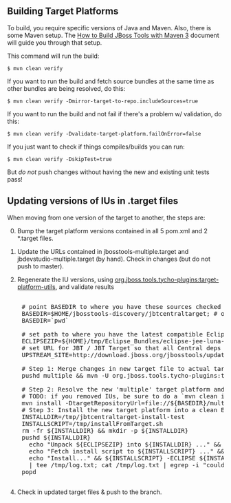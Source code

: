 ## Building Target Platforms

To build, you require specific versions of Java and Maven. Also, there is some Maven setup. 
The [How to Build JBoss Tools with Maven 3](https://community.jboss.org/wiki/HowToBuildJBossToolsWithMaven3)
document will guide you through that setup.

This command will run the build:

    $ mvn clean verify

If you want to run the build and fetch source bundles at the same time as other bundles are being resolved, do this:

    $ mvn clean verify -Dmirror-target-to-repo.includeSources=true

If you want to run the build and not fail if there's a problem w/ validation, do this:

    $ mvn clean verify -Dvalidate-target-platform.failOnError=false

If you just want to check if things compiles/builds you can run:

    $ mvn clean verify -DskipTest=true

But *do not* push changes without having the new and existing unit tests pass!
 

## Updating versions of IUs in .target files

When moving from one version of the target to another, the steps are:

0. Bump the target platform versions contained in all 5 pom.xml and 2 *.target files.

1. Update the URLs contained in jbosstools-multiple.target and jbdevstudio-multiple.target (by hand). Check in changes (but do not push to master).

2. Regenerate the IU versions, using <a href="https://github.com/jbosstools/jbosstools-maven-plugins/wiki">org.jboss.tools.tycho-plugins:target-platform-utils</a>, and validate results

<pre>

    # point BASEDIR to where you have these sources checked out
    BASEDIR=$HOME/jbosstools-discovery/jbtcentraltarget; # or, just do this:
    BASEDIR=`pwd`

    # set path to where you have the latest compatible Eclipse bundle stored locally
    ECLIPSEZIP=${HOME}/tmp/Eclipse_Bundles/eclipse-jee-luna-M6-linux-gtk-x86_64.tar.gz
    # set URL for JBT / JBT Target so that all Central deps can be resolved
    UPSTREAM_SITE=http://download.jboss.org/jbosstools/updates/nightly/core/master/

    # Step 1: Merge changes in new target file to actual target file
    pushd multiple && mvn -U org.jboss.tools.tycho-plugins:target-platform-utils:0.19.0-SNAPSHOT:fix-versions -DtargetFile=jbtcentral-multiple.target && rm -f jbtcentral-multiple.target jbtcentral-multiple.target_update_hints.txt && mv -f jbtcentral-multiple.target_fixedVersion.target jbtcentral-multiple.target && popd 

    # Step 2: Resolve the new 'multiple' target platform and verify it is self-contained by building the 'unified' target platform too
    # TODO: if you removed IUs, be sure to do a `mvn clean install`, rather than just a `mvn install`; process will be much longer but will guarantee metadata is correct 
    mvn install -DtargetRepositoryUrl=file://${BASEDIR}/multiple/target/jbtcentral-multiple.target.repo/
    # Step 3: Install the new target platform into a clean Eclipse JEE bundle to verify if everything can be installed
    INSTALLDIR=/tmp/jbtcentraltarget-install-test
    INSTALLSCRIPT=/tmp/installFromTarget.sh
    rm -fr ${INSTALLDIR} && mkdir -p ${INSTALLDIR}
    pushd ${INSTALLDIR}
      echo "Unpack ${ECLIPSEZIP} into ${INSTALLDIR} ..." && tar xzf ${ECLIPSEZIP}
      echo "Fetch install script to ${INSTALLSCRIPT} ..." && wget -q --no-check-certificate -N https://raw.githubusercontent.com/jbosstools/jbosstools-build-ci/master/util/installFromTarget.sh -O ${INSTALLSCRIPT} && chmod +x ${INSTALLSCRIPT} 
      echo "Install..." && ${INSTALLSCRIPT} -ECLIPSE ${INSTALLDIR}/eclipse -INSTALL_PLAN ${UPSTREAM_SITE},file://${BASEDIR}/multiple/target/jbtcentral-multiple.target.repo/ \
      | tee /tmp/log.txt; cat /tmp/log.txt | egrep -i "could not be found|FAILED|Missing|Only one of the following|being installed|Cannot satisfy dependency"
    popd

</pre>

<ol><li value="4"> Check in updated target files & push to the branch.</li></ol>
